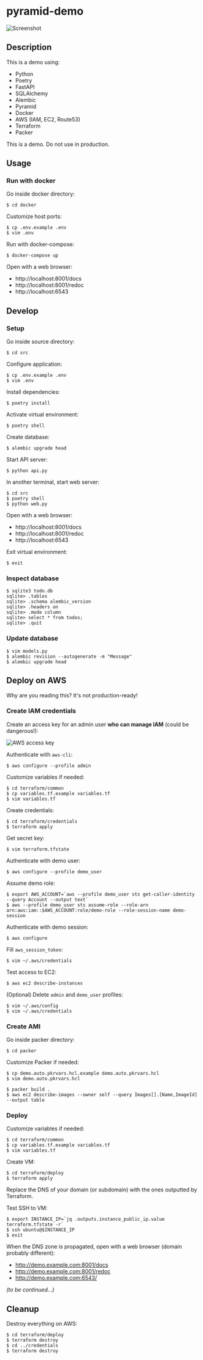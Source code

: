 pyramid-demo
============

![Screenshot](images/todo-list.png)

Description
-----------

This is a demo using:

- Python
- Poetry
- FastAPI
- SQLAlchemy
- Alembic
- Pyramid
- Docker
- AWS (IAM, EC2, Route53)
- Terraform
- Packer

This is a demo. Do not use in production.

Usage
-----

### Run with docker

Go inside docker directory:

```
$ cd docker
```

Customize host ports:

```
$ cp .env.example .env
$ vim .env
```

Run with docker-compose:

```
$ docker-compose up
```

Open with a web browser:

- http://localhost:8001/docs
- http://localhost:8001/redoc
- http://localhost:6543

Develop
-------

### Setup

Go inside source directory:

```
$ cd src
```

Configure application:

```
$ cp .env.example .env
$ vim .env
```

Install dependencies:

```
$ poetry install
```

Activate virtual environment:

```
$ poetry shell
```

Create database:

```
$ alembic upgrade head
```

Start API server:

```
$ python api.py
```

In another terminal, start web server:

```
$ cd src
$ poetry shell
$ python web.py
```

Open with a web browser:

- http://localhost:8001/docs
- http://localhost:8001/redoc
- http://localhost:6543

Exit virtual environment:

```
$ exit
```

### Inspect database

```
$ sqlite3 todo.db
sqlite> .tables
sqlite> .schema alembic_version 
sqlite> .headers on
sqlite> .mode column
sqlite> select * from todos;
sqlite> .quit
```

### Update database

```
$ vim models.py
$ alembic revision --autogenerate -m "Message"
$ alembic upgrade head
```

Deploy on AWS
-------------

Why are you reading this? It's not production-ready!

### Create IAM credentials

Create an access key for an admin user **who can manage IAM** (could be dangerous!):

![AWS access key](images/aws-access-key.png)

Authenticate with `aws-cli`:

```
$ aws configure --profile admin
```

Customize variables if needed:

```
$ cd terraform/common
$ cp variables.tf.example variables.tf
$ vim variables.tf
```

Create credentials:

```
$ cd terraform/credentials
$ terraform apply
```

Get secret key:

```
$ vim terraform.tfstate
```

Authenticate with demo user:

```
$ aws configure --profile demo_user
```

Assume demo role:

```
$ export AWS_ACCOUNT=`aws --profile demo_user sts get-caller-identity --query Account --output text`
$ aws --profile demo_user sts assume-role --role-arn arn:aws:iam::$AWS_ACCOUNT:role/demo-role --role-session-name demo-session
```

Authenticate with demo session:

```
$ aws configure
```

Fill `aws_session_token`:

```
$ vim ~/.aws/credentials
```

Test access to EC2:

```
$ aws ec2 describe-instances
```

(Optional) Delete `admin` and `demo_user` profiles:

```
$ vim ~/.aws/config
$ vim ~/.aws/credentials
```

### Create AMI

Go inside packer directory:

```
$ cd packer
```

Customize Packer if needed:

```
$ cp demo.auto.pkrvars.hcl.example demo.auto.pkrvars.hcl
$ vim demo.auto.pkrvars.hcl
```

```
$ packer build .
$ aws ec2 describe-images --owner self --query Images[].[Name,ImageId] --output table
```

### Deploy

Customize variables if needed:

```
$ cd terraform/common
$ cp variables.tf.example variables.tf
$ vim variables.tf
```

Create VM:

```
$ cd terraform/deploy
$ terraform apply
```

Replace the DNS of your domain (or subdomain) with the ones outputted by Terraform.

Test SSH to VM:

```
$ export INSTANCE_IP=`jq .outputs.instance_public_ip.value terraform.tfstate -r`
$ ssh ubuntu@$INSTANCE_IP
$ exit
```

When the DNS zone is propagated, open with a web browser (domain probably different):

- http://demo.example.com:8001/docs
- http://demo.example.com:8001/redoc
- http://demo.example.com:6543/

*(to be continued...)*

Cleanup
-------

Destroy everything on AWS:

```
$ cd terraform/deploy
$ terraform destroy
$ cd ../credentials
$ terraform destroy
```
